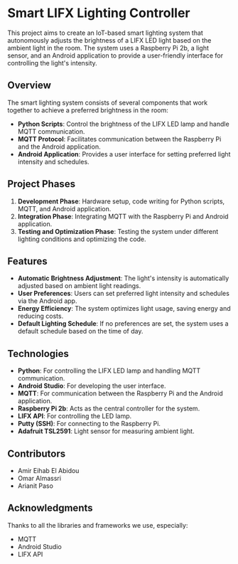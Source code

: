 # Smart LIFX Lighting Controller

This project aims to create an IoT-based smart lighting system that autonomously adjusts the brightness of a LIFX LED light based on the ambient light in the room. The system uses a Raspberry Pi 2b, a light sensor, and an Android application to provide a user-friendly interface for controlling the light's intensity.

## Overview

The smart lighting system consists of several components that work together to achieve a preferred brightness in the room:
- **Python Scripts**: Control the brightness of the LIFX LED lamp and handle MQTT communication.
- **MQTT Protocol**: Facilitates communication between the Raspberry Pi and the Android application.
- **Android Application**: Provides a user interface for setting preferred light intensity and schedules.

## Project Phases

1. **Development Phase**: Hardware setup, code writing for Python scripts, MQTT, and Android application.
2. **Integration Phase**: Integrating MQTT with the Raspberry Pi and Android application.
3. **Testing and Optimization Phase**: Testing the system under different lighting conditions and optimizing the code.

## Features

- **Automatic Brightness Adjustment**: The light's intensity is automatically adjusted based on ambient light readings.
- **User Preferences**: Users can set preferred light intensity and schedules via the Android app.
- **Energy Efficiency**: The system optimizes light usage, saving energy and reducing costs.
- **Default Lighting Schedule**: If no preferences are set, the system uses a default schedule based on the time of day.

## Technologies

- **Python**: For controlling the LIFX LED lamp and handling MQTT communication.
- **Android Studio**: For developing the user interface.
- **MQTT**: For communication between the Raspberry Pi and the Android application.
- **Raspberry Pi 2b**: Acts as the central controller for the system.
- **LIFX API**: For controlling the LED lamp.
- **Putty (SSH)**: For connecting to the Raspberry Pi.
- **Adafruit TSL2591**: Light sensor for measuring ambient light.


## Contributors
- Amir Eihab El Abidou
- Omar Almassri
- Arianit Paso

## Acknowledgments
Thanks to all the libraries and frameworks we use, especially:
- MQTT
- Android Studio
- LIFX API
